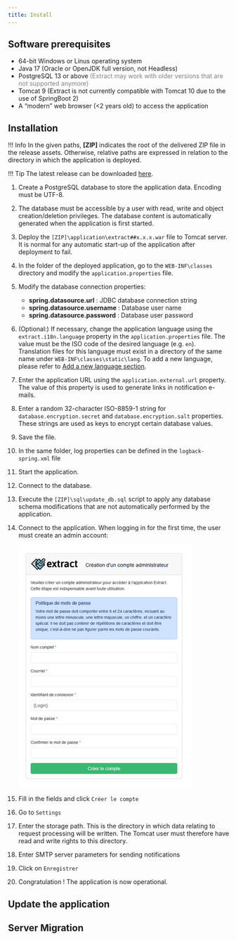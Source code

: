 ```yaml
---
title: Install
---
```


## Software prerequisites

* 64-bit Windows or Linus operating system
* Java 17 (Oracle or OpenJDK full version, not Headless)
* PostgreSQL 13 or above <span style="color: grey;">(Extract may work with older versions that are not supported anymore)</span>
* Tomcat 9 (Extract is not currently compatible with Tomcat 10 due to the use of SpringBoot 2)
* A “modern” web browser (<2 years old) to access the application

## Installation

!!! Info 
    In the given paths, **[ZIP]** indicates the root of the delivered ZIP file in the release assets. Otherwise, relative paths are expressed in relation to the directory in which the application is deployed.

!!! Tip
    The latest release can be downloaded [here](https://github.com/asit-asso/extract/releases/tag/v2.2.0).

1.	Create a PostgreSQL database to store the application data. Encoding must be UTF-8.
2.	The database must be accessible by a user with read, write and object creation/deletion privileges. The database content is automatically generated when the application is first started.
3.	Deploy the `[ZIP]\application\extract##x.x.x.war` file to Tomcat server.
It is normal for any automatic start-up of the application after deployment to fail.
4. In the folder of the deployed application, go to the `WEB-INF\classes` directory and modify the ``application.properties`` file.
5. Modify the database connection properties:
    * **spring.datasource.url** : JDBC database connection string
    * **spring.datasource.username** : Database user name
    * **spring.datasource.password** : Database user password

6. (Optional:) If necessary, change the application language using the `extract.i18n.language` property in the `application.properties` file. The value must be the ISO code of the desired language (e.g. `en`). Translation files for this language must exist in a directory of the same name under `WEB-INF\classes\static\lang`. To add a new language, please refer to [Add a new language section](http://localhost:8000/extract/getting-started/customize/#add-a-new-language).
7.	Enter the application URL using the `application.external.url` property. The value of this property is used to generate links in notification e-mails.
8.	Enter a random 32-character ISO-8859-1 string for `database.encryption.secret` and `database.encryption.salt` properties. These strings are used as keys to encrypt certain database values.
9.	Save the file.
10.	In the same folder, log properties can be defined in the `logback-spring.xml` file
11.	Start the application. 
12. Connect to the database. 
13.	Execute the `[ZIP]\sql\update_db.sql` script to apply any database schema modifications that are not automatically performed by the application.
14.	Connect to the application. When logging in for the first time, the user must create an admin account:

    ![Create admin user](../assets/install/create_admin.png)

15.	Fill in the fields and click `Créer le compte`
16.	Go to `Settings`
17.	Enter the storage path. This is the directory in which data relating to request processing will be written. The Tomcat user must therefore have read and write rights to this directory.
18.	Enter SMTP server parameters for sending notifications
19.	Click on ``Enregistrer``
20.	Congratulation ! The application is now operational.

## Update the application

## Server Migration